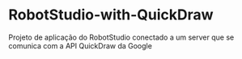 # RobotStudio-with-QuickDraw
Projeto de aplicação do RobotStudio conectado a um server que se comunica com a API QuickDraw da Google
